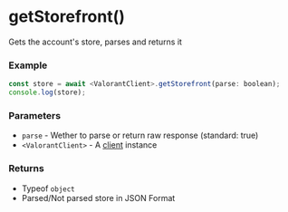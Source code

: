 # getStorefront()
Gets the account's store, parses and returns it
</br>

### Example
```js
const store = await <ValorantClient>.getStorefront(parse: boolean);
console.log(store);
```

### Parameters
* `parse` - Wether to parse or return raw response (standard: true)
* `<ValorantClient>` - A [client](https://valorant-js.stoplight.io/docs/valorant-js/docs/client/Constructor.md) instance

### Returns
* Typeof `object`
* Parsed/Not parsed store in JSON Format



